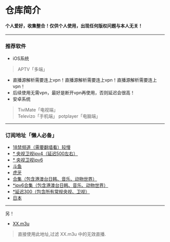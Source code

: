 
# 仓库简介
#### 个人爱好，收集整合！仅供个人使用，出现任何版权问题与本人无关！
---
### 推荐软件  
* iOS系统  
>APTV「多端」
* 直播源解析需要连上vpn！直播源解析需要连上vpn！直播源解析需要连上vpn！
* 后续使用无需vpn，最好是断开vpn再使用，否则延迟会很高！
* 安卓系统  
>TiviMate「电视端」  
>Televizo「手机端」
>potplayer「电脑端」
---
### 订阅地址「懒人必备」

* [18禁频道（需要翻墙看）较慢](https://raw.githubusercontent.com/Hoxxxxx/m3u/master/Adult.m3u)
* [* 央视卫视ipv4（延迟500左右）](https://raw.githubusercontent.com/Hoxxxxx/m3u/master/China_v4.m3u)
* [* 央视卫视ipv6](https://raw.githubusercontent.com/Hoxxxxx/m3u/master/China_v6.m3u)
* [斗鱼](https://raw.githubusercontent.com/Hoxxxxx/m3u/master/Douyu.m3u)
* [虎牙](https://raw.githubusercontent.com/Hoxxxxx/m3u/master/Huya.m3u)
* [合集（包含港澳台日韩、音乐、动物世界）](https://raw.githubusercontent.com/Hoxxxxx/m3u/master/Gather.m3u)
* [*ipv6合集（包含港澳台日韩、音乐、动物世界）](https://raw.githubusercontent.com/Hoxxxxx/m3u/master/HXGather.m3u)
* [*延迟300（包含所有常规央视、卫视）]( https://raw.githubusercontent.com/goolguy007/radioer/main/TVradio)
* [日本](https://raw.githubusercontent.com/Hoxxxxx/m3u/master/Japan.m3u)

---
另！
* [XX.m3u](https://raw.githubusercontent.com/Hoxxxxx/m3u/master/XX.m3u)  
>直接使用此地址,过滤 XX.m3u 中的无效直播.
